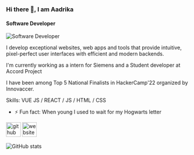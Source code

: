 ### Hi there 👋, I am Aadrika
#### Software Developer
![Software Developer](https://arturssmirnovs.github.io/github-profile-readme-generator/images/banner.png)

I develop exceptional websites, web apps and tools that provide intuitive, pixel-perfect user interfaces with efficient and modern backends.

I'm currently working as a intern for Siemens and a Student developer at Accord Project

I have been among Top 5 National Finalists in HackerCamp'22 organized by Innovaccer.

Skills: VUE JS / REACT / JS / HTML / CSS

- ⚡ Fun fact: When young I used to wait for my Hogwarts letter  


[<img src='https://cdn.jsdelivr.net/npm/simple-icons@3.0.1/icons/github.svg' alt='github' height='40'>](https://github.com/reachaadrika)  [<img src='https://cdn.jsdelivr.net/npm/simple-icons@3.0.1/icons/icloud.svg' alt='website' height='40'>](https://reachaadrika.netlify.app/)  

![GitHub stats](https://github-readme-stats.vercel.app/api?username=reachaadrika&show_icons=true)  

